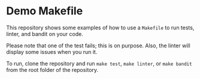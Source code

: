 # Demo Makefile

This repository shows some examples of how to use a `Makefile` to run tests, linter, and bandit on your code.

Please note that one of the test fails; this is on purpose. Also, the linter will display some issues when you run it.

To run, clone the repository and run `make test`, `make linter`, or `make bandit` from the root folder of the repository.
